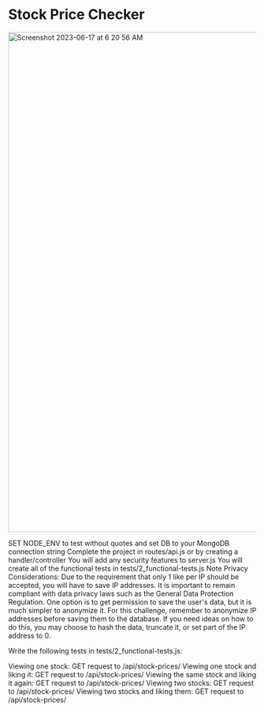 # Stock Price Checker
<img width="1012" alt="Screenshot 2023-06-17 at 6 20 56 AM" src="https://github.com/pejmantheory/FCC-Stock-checker/assets/81389644/f55f85d2-92e0-4e4a-891f-f2a87c870311">

SET NODE_ENV to test without quotes and set DB to your MongoDB connection string
Complete the project in routes/api.js or by creating a handler/controller
You will add any security features to server.js
You will create all of the functional tests in tests/2_functional-tests.js
Note Privacy Considerations: Due to the requirement that only 1 like per IP should be accepted, you will have to save IP addresses. It is important to remain compliant with data privacy laws such as the General Data Protection Regulation. One option is to get permission to save the user's data, but it is much simpler to anonymize it. For this challenge, remember to anonymize IP addresses before saving them to the database. If you need ideas on how to do this, you may choose to hash the data, truncate it, or set part of the IP address to 0.

Write the following tests in tests/2_functional-tests.js:

Viewing one stock: GET request to /api/stock-prices/
Viewing one stock and liking it: GET request to /api/stock-prices/
Viewing the same stock and liking it again: GET request to /api/stock-prices/
Viewing two stocks: GET request to /api/stock-prices/
Viewing two stocks and liking them: GET request to /api/stock-prices/

